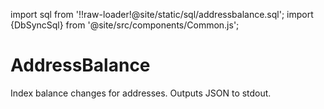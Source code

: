 import sql from '!!raw-loader!@site/static/sql/addressbalance.sql';
import {DbSyncSql} from '@site/src/components/Common.js';

# AddressBalance

Index balance changes for addresses. Outputs JSON to stdout.

<DbSyncSql sql={sql} />
